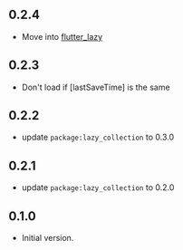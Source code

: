 ## 0.2.4
- Move into [flutter_lazy](https://github.com/j-siu/flutter_lazy)
## 0.2.3
- Don't load if [lastSaveTime] is the same
## 0.2.2
- update `package:lazy_collection` to 0.3.0
## 0.2.1
- update `package:lazy_collection` to 0.2.0
## 0.1.0
- Initial version.
